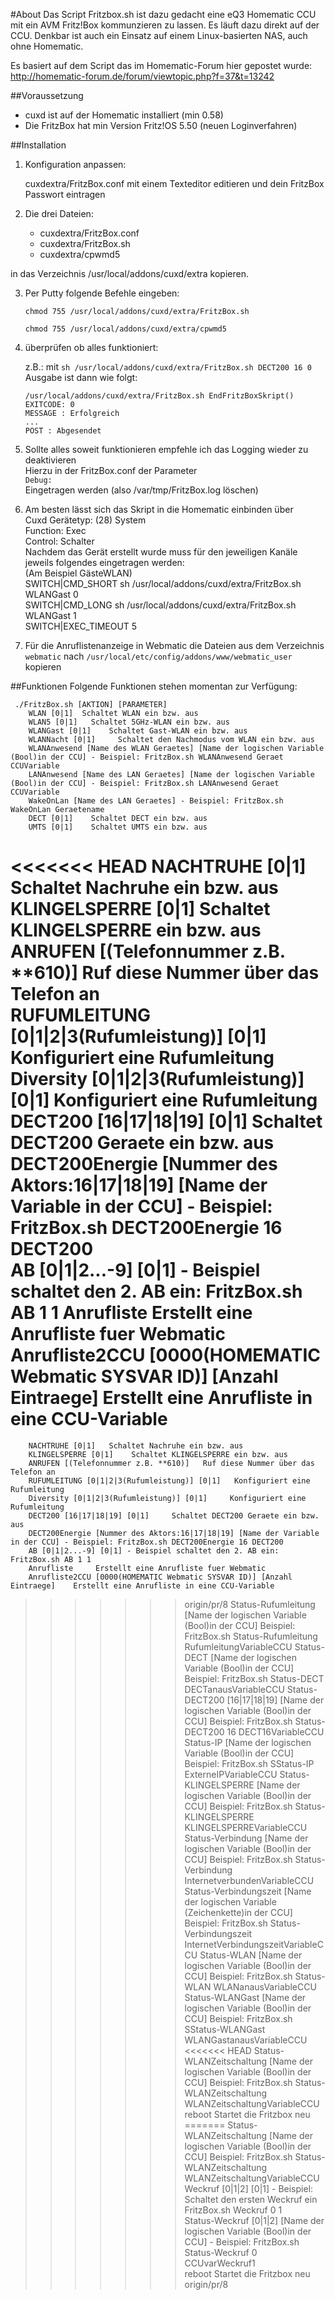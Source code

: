 #About
Das Script Fritzbox.sh ist dazu gedacht eine eQ3 Homematic CCU mit ein AVM Fritz!Box kommunzieren zu lassen. Es läuft dazu direkt auf der CCU. Denkbar ist auch ein Einsatz auf einem Linux-basierten NAS, auch ohne Homematic.

Es basiert auf dem Script das im Homematic-Forum hier gepostet wurde:
http://homematic-forum.de/forum/viewtopic.php?f=37&t=13242

##Voraussetzung

   + cuxd ist auf der Homematic installiert (min 0.58)
   + Die FritzBox hat min Version Fritz!OS 5.50 (neuen Loginverfahren)
   

##Installation

1. Konfiguration anpassen:

   cuxdextra/FritzBox.conf mit einem Texteditor editieren und dein FritzBox Passwort eintragen
  
2. Die drei Dateien:

   + cuxdextra/FritzBox.conf
   + cuxdextra/FritzBox.sh
   + cuxdextra/cpwmd5
   
in das Verzeichnis /usr/local/addons/cuxd/extra kopieren.

3. Per Putty folgende Befehle eingeben:

   `chmod 755 /usr/local/addons/cuxd/extra/FritzBox.sh`
   
   `chmod 755 /usr/local/addons/cuxd/extra/cpwmd5`
   
4. überprüfen ob alles funktioniert:

   z.B.: mit `sh /usr/local/addons/cuxd/extra/FritzBox.sh DECT200 16 0`
   Ausgabe ist dann wie folgt:
   
    `/usr/local/addons/cuxd/extra/FritzBox.sh EndFritzBoxSkript()`   
    `EXITCODE: 0`   
    `MESSAGE : Erfolgreich`   
    `...`    
    `POST : Abgesendet`    


5. Sollte alles soweit funktionieren empfehle ich das Logging wieder zu deaktivieren   
   Hierzu in der FritzBox.conf der Parameter   
   `Debug:`   
   Eingetragen werden (also /var/tmp/FritzBox.log löschen)   

6. Am besten lässt sich das Skript in die Homematic einbinden über   
   Cuxd Gerätetyp: (28) System   
   Function:       Exec   
   Control:        Schalter   
   Nachdem das Gerät erstellt wurde muss für den jeweiligen Kanäle jeweils folgendes eingetragen werden:   
   (Am Beispiel GästeWLAN)   
   SWITCH|CMD_SHORT     sh /usr/local/addons/cuxd/extra/FritzBox.sh WLANGast 0			 	   
   SWITCH|CMD_LONG      sh /usr/local/addons/cuxd/extra/FritzBox.sh WLANGast 1	 	   
   SWITCH|EXEC_TIMEOUT  5    

7. Für die Anruflistenanzeige in Webmatic die Dateien aus dem Verzeichnis `webmatic` 
   nach `/usr/local/etc/config/addons/www/webmatic_user` kopieren

##Funktionen
Folgende Funktionen stehen momentan zur Verfügung:   

     ./FritzBox.sh [AKTION] [PARAMETER]
        WLAN [0|1]  Schaltet WLAN ein bzw. aus 
        WLAN5 [0|1]   Schaltet 5GHz-WLAN ein bzw. aus
        WLANGast [0|1]    Schaltet Gast-WLAN ein bzw. aus
        WLANNacht [0|1]     Schaltet den Nachmodus vom WLAN ein bzw. aus
        WLANAnwesend [Name des WLAN Geraetes] [Name der logischen Variable (Bool)in der CCU] - Beispiel: FritzBox.sh WLANAnwesend Geraet CCUVariable    
        LANAnwesend [Name des LAN Geraetes] [Name der logischen Variable (Bool)in der CCU] - Beispiel: FritzBox.sh LANAnwesend Geraet CCUVariable   
        WakeOnLan [Name des LAN Geraetes] - Beispiel: FritzBox.sh WakeOnLan Geraetename   
        DECT [0|1]    Schaltet DECT ein bzw. aus 
        UMTS [0|1]    Schaltet UMTS ein bzw. aus 
<<<<<<< HEAD
        NACHTRUHE [0|1]   Schaltet Nachruhe ein bzw. aus 
        KLINGELSPERRE [0|1]    Schaltet KLINGELSPERRE ein bzw. aus
        ANRUFEN [(Telefonnummer z.B. **610)]   Ruf diese Nummer über das Telefon an  
        RUFUMLEITUNG [0|1|2|3(Rufumleistung)] [0|1]   Konfiguriert eine Rufumleitung  
        Diversity [0|1|2|3(Rufumleistung)] [0|1]     Konfiguriert eine Rufumleitung
        DECT200 [16|17|18|19] [0|1]     Schaltet DECT200 Geraete ein bzw. aus
        DECT200Energie [Nummer des Aktors:16|17|18|19] [Name der Variable in der CCU] - Beispiel: FritzBox.sh DECT200Energie 16 DECT200     
        AB [0|1|2...-9] [0|1] - Beispiel schaltet den 2. AB ein: FritzBox.sh AB 1 1
        Anrufliste     Erstellt eine Anrufliste fuer Webmatic
        Anrufliste2CCU [0000(HOMEMATIC Webmatic SYSVAR ID)] [Anzahl Eintraege]    Erstellt eine Anrufliste in eine CCU-Variable
=======
        NACHTRUHE [0|1]   Schaltet Nachruhe ein bzw. aus  
        KLINGELSPERRE [0|1]    Schaltet KLINGELSPERRE ein bzw. aus  
        ANRUFEN [(Telefonnummer z.B. **610)]   Ruf diese Nummer über das Telefon an  
        RUFUMLEITUNG [0|1|2|3(Rufumleistung)] [0|1]   Konfiguriert eine Rufumleitung  
        Diversity [0|1|2|3(Rufumleistung)] [0|1]     Konfiguriert eine Rufumleitung 
        DECT200 [16|17|18|19] [0|1]     Schaltet DECT200 Geraete ein bzw. aus  
        DECT200Energie [Nummer des Aktors:16|17|18|19] [Name der Variable in der CCU] - Beispiel: FritzBox.sh DECT200Energie 16 DECT200     
        AB [0|1|2...-9] [0|1] - Beispiel schaltet den 2. AB ein: FritzBox.sh AB 1 1  
        Anrufliste     Erstellt eine Anrufliste fuer Webmatic  
        Anrufliste2CCU [0000(HOMEMATIC Webmatic SYSVAR ID)] [Anzahl Eintraege]    Erstellt eine Anrufliste in eine CCU-Variable  
>>>>>>> origin/pr/8
        Status-Rufumleitung [Name der logischen Variable (Bool)in der CCU] Beispiel: FritzBox.sh Status-Rufumleitung RufumleitungVariableCCU 
        Status-DECT [Name der logischen Variable (Bool)in der CCU] Beispiel: FritzBox.sh Status-DECT DECTanausVariableCCU 
        Status-DECT200 [16|17|18|19] [Name der logischen Variable (Bool)in der CCU] Beispiel: FritzBox.sh Status-DECT200 16 DECT16VariableCCU  
        Status-IP [Name der logischen Variable (Bool)in der CCU] Beispiel: FritzBox.sh SStatus-IP ExterneIPVariableCCU 
        Status-KLINGELSPERRE [Name der logischen Variable (Bool)in der CCU] Beispiel: FritzBox.sh Status-KLINGELSPERRE KLINGELSPERREVariableCCU 
        Status-Verbindung [Name der logischen Variable (Bool)in der CCU] Beispiel: FritzBox.sh Status-Verbindung InternetverbundenVariableCCU 
        Status-Verbindungszeit [Name der logischen Variable (Zeichenkette)in der CCU] Beispiel: FritzBox.sh Status-Verbindungszeit InternetVerbindungszeitVariableCCU 
        Status-WLAN [Name der logischen Variable (Bool)in der CCU] Beispiel: FritzBox.sh Status-WLAN WLANanausVariableCCU 
        Status-WLANGast [Name der logischen Variable (Bool)in der CCU] Beispiel: FritzBox.sh SStatus-WLANGast WLANGastanausVariableCCU 
<<<<<<< HEAD
        Status-WLANZeitschaltung  [Name der logischen Variable (Bool)in der CCU] Beispiel: FritzBox.sh Status-WLANZeitschaltung WLANZeitschaltungVariableCCU 
        reboot    Startet die Fritzbox neu
=======
        Status-WLANZeitschaltung  [Name der logischen Variable (Bool)in der CCU] Beispiel: FritzBox.sh Status-WLANZeitschaltung WLANZeitschaltungVariableCCU  
        Weckruf [0|1|2] [0|1] - Beispiel: Schaltet den ersten Weckruf ein  FritzBox.sh Weckruf 0 1  
		Status-Weckruf [0|1|2] [Name der logischen Variable (Bool)in der CCU] - Beispiel: FritzBox.sh Status-Weckruf 0 CCUvarWeckruf1  		
        reboot    Startet die Fritzbox neu  
>>>>>>> origin/pr/8
